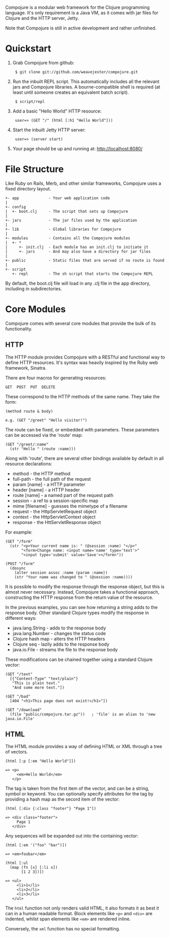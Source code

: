 Compojure is a modular web framework for the Clojure programming language. It's
only requirement is a Java VM, as it comes with jar files for Clojure and the
HTTP server, Jetty.

Note that Compojure is still in active development and rather unfinished.

Quickstart
==========

1. Grab Compojure from github:

        $ git clone git://github.com/weavejester/compojure.git

2. Run the inbuilt REPL script. This automatically includes all the relevant
   jars and Compojure libraries. A bourne-compatible shell is required (at
   least until someone creates an equivalent batch script).

        $ script/repl

3. Add a basic "Hello World" HTTP resource:

        user=> (GET "/" (html [:h1 "Hello World"]))

4. Start the inbuilt Jetty HTTP server:

        user=> (server start)

5. Your page should be up and running at: <http://localhost:8080/>

File Structure
==============

Like Ruby on Rails, Merb, and other similar frameworks, Compojure uses a fixed
directory layout.

    +- app             - Your web application code
    |
    +- config
    |  +- boot.clj     - The script that sets up Compojure
    |
    +- jars            - The jar files used by the application
    |
    +- lib             - Global libraries for Compojure
    |
    +- modules         - Contains all the Compojure modules
    |  +- *
    |     +- init.clj  - Each module has an init.clj to initiate it
    |     +- jars      - And may also have a directory for jar files
    |
    +- public          - Static files that are served if no route is found
    |
    +- script
       +- repl         - The sh script that starts the Compojure REPL


By default, the boot.clj file will load in any .clj file in the app directory,
including in subdirectories.


Core Modules
============

Compojure comes with several core modules that provide the bulk of its
functionality.

HTTP
----

The HTTP module provides Compojure with a RESTful and functional way to define
HTTP resources. It's syntax was heavily inspired by the Ruby web framework,
Sinatra.

There are four macros for generating resources:

    GET  POST  PUT  DELETE

These correspond to the HTTP methods of the same name. They take the form:

    (method route & body)

    e.g. (GET "/greet" "Hello visitor!")

The route can be fixed, or embedded with parameters. These parameters can be
accessed via the 'route' map:

    (GET "/greet/:name"
      (str "Hello " (route :name)))

Along with 'route', there are several other bindings available by default in
all resource declarations:

  * method          - the HTTP method
  * full-path       - the full path of the request 
  * param [name]    - a HTTP parameter
  * header [name]   - a HTTP header
  * route [name]    - a named part of the request path
  * session         - a ref to a session-specific map
  * mime [filename] - guesses the mimetype of a filename
  * request         - the HttpServletRequest object
  * context         - the HttpServletContext object
  * response        - the HttServletResponse object

For example:

    (GET "/form"
      (str "<p>Your current name is: " (@session :name) "</p>"
           "<form>Change name: <input name='name' type='text'>"
           "<input type='submit' value='Save'></form>"))

    (POST "/form"
      (dosync
        (alter session assoc :name (param :name))
        (str "Your name was changed to " (@session :name))))


It is possible to modify the response through the response object, but this is
almost never necessary. Instead, Compojure takes a functional approach,
constructing the HTTP response from the return value of the resource.

In the previous examples, you can see how returning a string adds to the
response body. Other standard Clojure types modify the response in different
ways:

 * java.lang.String  - adds to the response body
 * java.lang.Number  - changes the status code
 * Clojure hash map  - alters the HTTP headers
 * Clojure seq       - lazily adds to the response body
 * java.io.File      - streams the file to the response body

These modifications can be chained together using a standard Clojure vector:

    (GET "/text"
      [{"Content-Type" "text/plain"}
       "This is plain text."
       "And some more text."])

    (GET "/bad"
      [404 "<h1>This page does not exist!</h1>"])

    (GET "/download"
      (file "public/compojure.tar.gz"))   ; 'file' is an alias to 'new java.io.File'


HTML
----

The HTML module provides a way of defining HTML or XML through a tree of
vectors.

    (html [:p [:em "Hello World"]])

    => <p>
         <em>Hello World</em>
       </p>

The tag is taken from the first item of the vector, and can be a string,
symbol or keyword. You can optionally specify attributes for the tag by
providing a hash map as the secord item of the vector:

    (html [:div {:class "footer"} "Page 1"])

    => <div class="footer">
         Page 1
       </div>

Any sequences will be expanded out into the containing vector:

    (html [:em '("foo" "bar")])

    => <em>foobar</em>

    (html [:ul
      (map (fn [x] [:li x])
           [1 2 3])])

    => <ul>
         <li>1</li>
         <li>2</li>
         <li>3</li>
       </ul>

The `html` function not only renders valid HTML, it also formats it as best it
can in a human readable format. Block elements like `<p>` and `<div>` are
indented, whilst span elements like `<em>` are rendered inline.

Conversely, the `xml` function has no special formatting.
